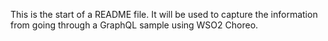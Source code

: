 This is the start of a README file.  It will be used to capture the information from going through a GraphQL sample using WSO2 Choreo.
